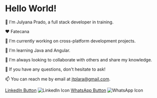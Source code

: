 # Hello World!

👋 I'm Julyana Prado, a full stack developer in training.

❤️ Fatecana

🔭 I'm currently working on cross-platform development projects.

🌱 I'm learning Java and Angular.

👯 I'm always looking to collaborate with others and share my knowledge.

💬 If you have any questions, don't hesitate to ask!

📫 You can reach me by email at jtplara@gmail.com.

[LinkedIn Button](https://www.linkedin.com/in/jupradoai)
![LinkedIn Icon](https://cdn.iconscout.com/icon/free/png-512/linkedin-28340.png)
[WhatsApp Button](https://api.whatsapp.com/send?phone=+5511954479740)
![WhatsApp Icon](https://cdn.iconscout.com/icon/free/png-512/whatsapp-30578.png)
